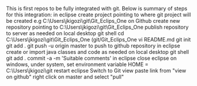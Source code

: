 This is first repos to be fully integrated with git. Below is summary of steps for this integration:
in eclipse
	create project pointing to where git project will be created e.g C:\Users\jkigozi\git\Git_Eclips_One
	on Github
		create new repository pointing to C:\Users\jkigozi\git\Git_Eclips_One
			publish repository to server as needed
			on local desktop git shell
				cd C:\Users\jkigozi\git\Git_Eclips_One (git/Git_Eclips_One
					vi README.md
						git init
							git add .
								git push -u origin master		to push to github repository
								in eclipse
									create or import java classes and code as needed
									on local desktop git shell
										git add .
											commit -a -m 'Suitable comments'
											in eclipse
												close eclipse
													on windows, under system, set environment variable HOME = C:\Users\jkigozi\git 
														restart eclipse
															Switch to Git view
																paste link from "view on github"
																	right click on master and select "pull"


